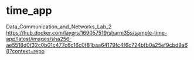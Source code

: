 # time_app
 Data_Communication_and_Networks_Lab_2 
https://hub.docker.com/layers/169057519/sharm35s/sample-time-app/latest/images/sha256-ae5518d0f32c0b01c477c6c16c0f81baa64179fc4f6c724bfb0a25ef9cbd9a68?context=repo
